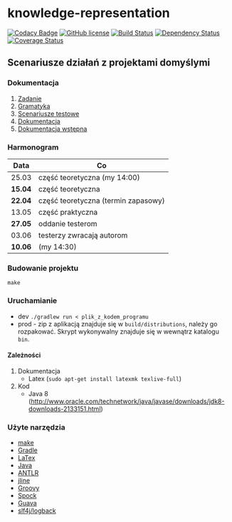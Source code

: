 # knowledge-representation

[![Codacy Badge](https://api.codacy.com/project/badge/Grade/2abe923f412e4101b8a6fa9dc58948f6)](https://www.codacy.com/app/janiszt/knowledge-representation?utm_source=github.com&utm_medium=referral&utm_content=janisz/knowledge-representation&utm_campaign=badger)
[![GitHub license](https://img.shields.io/badge/license-ISC-blue.svg)](https://raw.githubusercontent.com/janisz/knowledge-representation/master/LICENSE) [![Build Status](https://travis-ci.org/janisz/knowledge-representation.svg?branch=master)](https://travis-ci.org/janisz/knowledge-representation) [![Dependency Status](https://www.versioneye.com/user/projects/55633032366466001bc30100/badge.svg?style=flat)](https://www.versioneye.com/user/projects/55633032366466001bc30100) [![Coverage Status](https://coveralls.io/repos/janisz/knowledge-representation/badge.svg?branch=master&service=github)](https://coveralls.io/github/janisz/knowledge-representation?branch=master)

## Scenariusze działań z projektami domyślymi

### Dokumentacja

1. [Zadanie](https://github.com/janisz/knowledge-representation/blob/master/task.jpg)
2. [Gramatyka](https://github.com/janisz/knowledge-representation/blob/master/src/main/antlr/ActionLanguage.g4)
3. [Scenariusze testowe](https://github.com/janisz/knowledge-representation/tree/master/src/test/resources)
4. [Dokumentacja](https://github.com/janisz/knowledge-representation/blob/master/docs/documentation.md)
5. [Dokumentacja wstępna](https://github.com/janisz/knowledge-representation/blob/master/docs/DokumentacjaWstepna.tex)

### Harmonogram


| Data                | Co             |
|--------------------|--------            |
|25.03|  część teoretyczna (my 14:00)|
|**15.04**| część teoretyczna | 
|**22.04**| część teoretyczna (termin zapasowy) |
|13.05| część praktyczna|
|**27.05**| oddanie testerom|
|03.06| testerzy zwracają autorom|
|**10.06**| (my 14:30)|

### Budowanie projektu
	make
	
### Uruchamianie

- dev `./gradlew run < plik_z_kodem_programu`
- prod - zip z aplikacją znajduje się w `build/distributions`, należy go rozpakować. Skrypt wykonywalny znajduje się 
w wewnątrz katalogu `bin`.

#### Zależności

1. Dokumentacja
	- Latex (`sudo apt-get install latexmk texlive-full`)
2. Kod
	- Java 8 (http://www.oracle.com/technetwork/java/javase/downloads/jdk8-downloads-2133151.html)

### Użyte narzędzia
- [make](http://en.wikipedia.org/wiki/Make_%28software%29)
- [Gradle](https://gradle.org/)
- [LaTex](http://www.latex-project.org/)
- [Java](http://www.oracle.com/pl/java/overview/index.html)
- [ANTLR](http://www.antlr.org/)
- [jline](http://jline.github.io/jline2/)
- [Groovy](http://www.groovy-lang.org/)
- [Spock](http://spockframework.org/)
- [Guava](https://github.com/google/guava)
- [slf4j/logback](http://logback.qos.ch/index.html)
	

		
